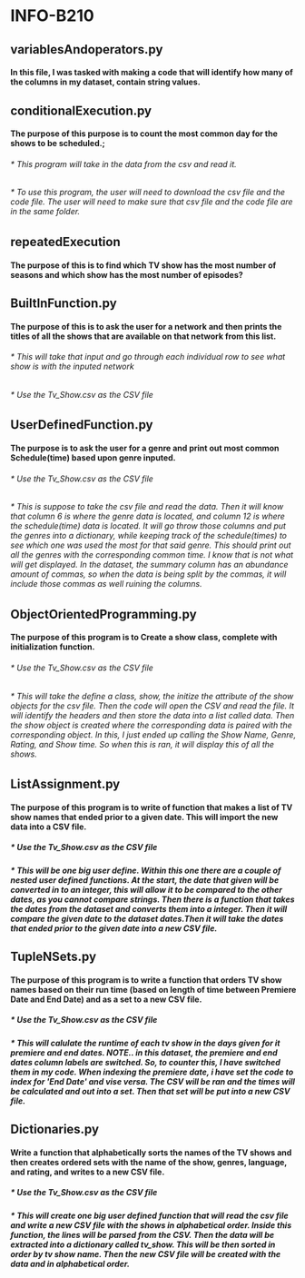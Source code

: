 # INFO-B210

## **variablesAndoperators.py**
  #### In this file, I was tasked with making a code that will identify how many of the columns in my dataset, contain string values.
    

## **conditionalExecution.py**
  #### The purpose of this purpose is to count the most common day for the shows to be scheduled.;
  ######  * This program will take in the data from the csv and read it. 
  ######  * To use this program, the user will need to download the csv file and the code file. The user will need to make sure that csv file and the code file are in the same folder. 

## **repeatedExecution**
  #### The purpose of this is to find which TV show has the most number of seasons and which show has the most number of episodes?

  
## **BuiltInFunction.py**
  #### The purpose of this is to ask the user for a network and then prints the titles of all the shows that are available on that network from this list.
  ######  * This will take that input and go through each individual row to see what show is with the inputed network
  ######  * Use the Tv_Show.csv as the CSV file

## **UserDefinedFunction.py**
  #### The purpose is to ask the user for a genre and print out most common Schedule(time) based upon genre inputed.
  ######  * Use the Tv_Show.csv as the CSV file
  ######  * This is suppose to take the csv file and read the data. Then it will know that column 6 is where the genre data is located, and column 12 is where the schedule(time) data is located. It will go throw those columns and put the genres into a dictionary, while keeping track of the schedule(times) to see which one was used the most for that said genre. This should print out all the genres with the corresponding common time. I know that is not what will get displayed. In the dataset, the summary column has an abundance amount of commas, so when the data is being split by the commas, it will include those commas as well ruining the columns. 

## **ObjectOrientedProgramming.py**
  #### The purpose of this program is to Create a show class, complete with initialization function.
  ###### * Use the Tv_Show.csv as the CSV file
  ###### * This will take the define a class, show, the initize the attribute of the show objects for the csv file. Then the code will open the CSV and read the file. It will identify the headers and then store the data into a list called data. Then the show object is created where the corresponding data is paired with the corresponding object. In this, I just ended up calling the Show Name, Genre, Rating, and Show time. So when this is ran, it will display this of all the shows.

## **ListAssignment.py** 
  #### The purpose of this program is to write of function that makes a list of TV show names that ended prior to a given date. This will import the new data into a CSV file. 
  ##### * Use the Tv_Show.csv as the CSV file
  ##### * This will be one big user define. Within this one there are a couple of nested user defined functions. At the start, the date that given will be converted in to an integer, this will allow it to be compared to the other dates, as you cannot compare strings. Then there is a function that takes the dates from the dataset and converts them into a integer. Then it will compare the given date to the dataset dates.Then it will take the dates that ended prior to the given date into a new CSV file. 

## **TupleNSets.py**
  #### The purpose of this program is to write a function that orders TV show names based on their run time (based on length of time between Premiere Date and End Date) and as a set to a new CSV file.
  #####  * Use the Tv_Show.csv as the CSV file
  #####  * This will calulate the runtime of each tv show in the days given for it premiere and end dates. NOTE.. in this dataset, the premiere and end dates column labels are switched. So, to counter this, I have switched them in my code. When indexing the premiere date, i have set the code to index for 'End Date' and vise versa. The CSV will be ran and the times will be calculated and out into a set. Then that set will be put into a new CSV file.

## **Dictionaries.py**
  #### Write a function that alphabetically sorts the names of the TV shows and then creates ordered sets with the name of the show, genres, language, and rating, and writes to a new CSV file. 
  #####  * Use the Tv_Show.csv as the CSV file
  #####  * This will create one big user defined function that will read the csv file and write a new CSV file with the shows in alphabetical order. Inside this function, the lines will be parsed from the CSV. Then the data will be extracted into a dictionary called tv_show. This will be then sorted in order by tv show name. Then the new CSV file will be created with the data and in alphabetical order. 
